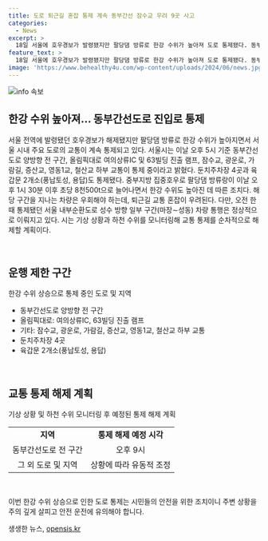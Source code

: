 ```yaml
---
title: 도로 퇴근길 혼잡 통제 계속 동부간선 잠수교 우려 9곳 사고
categories:
  - News
excerpt: >
  18일 서울에 호우경보가 발령됐지만 팔당댐 방류로 한강 수위가 높아져 도로 통제됐다. 동부간선도로 등 주요 도로가 영향을 받아 우회가 필요하며, 퇴근 시 교통 혼잡이 예상된다. 하지만 일부 구간은 정상적인 통행이 가능하며, 시는 기상과 하천 수위를 모니터링해 통제를 해제할 계획이다. (150자)
feature_text: >
  18일 서울에 호우경보가 발령됐지만 팔당댐 방류로 한강 수위가 높아져 도로 통제됐다. 동부간선도로 등 주요 도로가 영향을 받아 우회가 필요하며, 퇴근 시 교통 혼잡이 예상된다. 하지만 일부 구간은 정상적인 통행이 가능하며, 시는 기상과 하천 수위를 모니터링해 통제를 해제할 계획이다. (150자)
image: 'https://www.behealthy4u.com/wp-content/uploads/2024/06/news.jpg'
---
```


<p><img src="https://www.behealthy4u.com/wp-content/uploads/2024/06/news.jpg" alt="info 속보" /></p>

<h2>한강 수위 높아져… 동부간선도로 진입로 통제</h2>

<p>서울 전역에 발령됐던 호우경보가 해제됐지만 팔당댐 방류로 한강 수위가 높아지면서 서울 시내 주요 도로의 교통이 계속 통제되고 있다. 서울시는 이날 오후 5시 기준 동부간선도로 양방향 전 구간, 올림픽대로 여의상류IC 및 63빌딩 진출 램프, 잠수교, 광운로, 가람길, 증산교, 영동1교, 철산교 하부 교통이 통제 중이라고 밝혔다. 둔치주차장 4곳과 육갑문 2개소(풍납토성, 용답)도 통제됐다. 중부지방 집중호우로 팔당댐 방류랑이 이날 오후 1시 30분 이후 초당 8천500t으로 늘어나면서 한강 수위도 높아진 데 따른 조치다. 해당 구간을 지나는 차량은 우회해야 하는데, 퇴근길 교통 혼잡이 우려된다. 다만, 오전 한때 통제됐던 서울 내부순환도로 성수 방향 일부 구간(마장∼성동) 차량 통행은 정상적으로 이뤄지고 있다. 시는 기상 상황과 하천 수위를 모니터링해 교통 통제를 순차적으로 해제할 계획이다.</p>

<p data-ke-size="size16">&nbsp;</p>

<h2 data-ke-size="size26">운행 제한 구간</h2>

<p>한강 수위 상승으로 통제 중인 도로 및 지역</p>

<ul>
<li>동부간선도로 양방향 전 구간</li>
<li>올림픽대로: 여의상류IC, 63빌딩 진출 램프</li>
<li>기타: 잠수교, 광운로, 가람길, 증산교, 영동1교, 철산교 하부 교통</li>
<li>둔치주차장 4곳</li>
<li>육갑문 2개소(풍납토성, 용답)</li>
</ul>

<p data-ke-size="size16">&nbsp;</p>

<h2 data-ke-size="size26">교통 통제 해제 계획</h2>

<p>기상 상황 및 하천 수위 모니터링 후 예정된 통제 해제 계획</p>

<table>
<tr>
<td style="text-align: center; height: 17px;"><b>지역</b></td>
<td style="text-align: center; height: 17px;"><b>통제 해제 예정 시각</b></td>
</tr>
<tr>
<td style="text-align: center; height: 17px;">동부간선도로 전 구간</td>
<td style="text-align: center; height: 17px;">오후 9시</td>
</tr>
<tr>
<td style="text-align: center; height: 17px;">그 외 도로 및 지역</td>
<td style="text-align: center; height: 17px;">상황에 따라 유동적 조정</td>
</tr>
</table>

<p data-ke-size="size16">&nbsp;</p>

<p>이번 한강 수위 상승으로 인한 도로 통제는 시민들의 안전을 위한 조치이니 주변 상황을 주의 깊게 살피고 안전 운전에 유의해야 합니다.</p>
생생한 뉴스, <a href="https://opensis.kr" rel="dofollow">opensis.kr</a>


